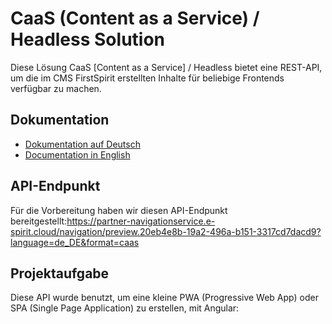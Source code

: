 # CaaS (Content as a Service) / Headless Solution

Diese Lösung CaaS [Content as a Service] / Headless bietet eine REST-API, um die im CMS FirstSpirit erstellten Inhalte für beliebige Frontends verfügbar zu machen.

## Dokumentation

- [Dokumentation auf Deutsch](https://navigationservice.e-spirit.cloud/docs/user/de/documentation.html)
- [Documentation in English](https://navigationservice.e-spirit.cloud/docs/user/en/documentation.html)

## API-Endpunkt

Für die Vorbereitung haben wir diesen API-Endpunkt bereitgestellt:https://partner-navigationservice.e-spirit.cloud/navigation/preview.20eb4e8b-19a2-496a-b151-3317cd7dacd9?language=de_DE&format=caas

## Projektaufgabe

Diese API wurde benutzt, um eine kleine PWA (Progressive Web App) oder SPA (Single Page Application) zu erstellen,  mit Angular:

